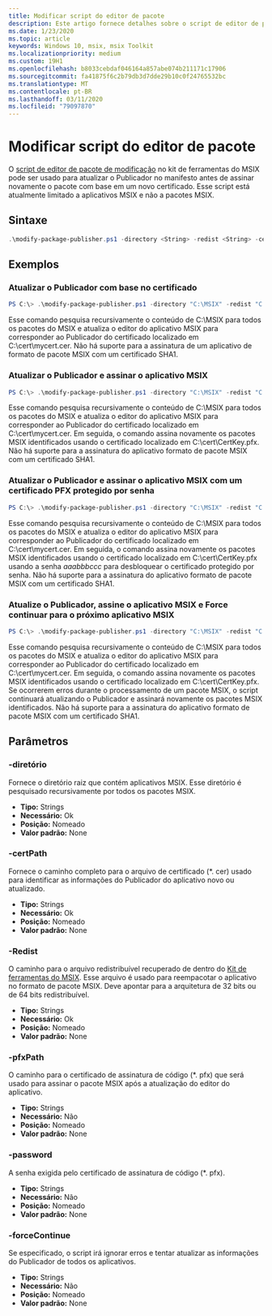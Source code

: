 ```yaml
---
title: Modificar script do editor de pacote
description: Este artigo fornece detalhes sobre o script de editor de pacote de modificação no TOOLIT MSIX.
ms.date: 1/23/2020
ms.topic: article
keywords: Windows 10, msix, msix Toolkit
ms.localizationpriority: medium
ms.custom: 19H1
ms.openlocfilehash: b8033cebdaf046164a857abe074b211171c17906
ms.sourcegitcommit: fa41875f6c2b79db3d7dde29b10c0f24765532bc
ms.translationtype: MT
ms.contentlocale: pt-BR
ms.lasthandoff: 03/11/2020
ms.locfileid: "79097870"
---
```

# <a name="modify-package-publisher-script"></a>Modificar script do editor de pacote

O [script de editor de pacote de modificação](https://github.com/microsoft/MSIX-Toolkit/tree/master/Scripts/ModifyPackagePublisher) no kit de ferramentas do MSIX pode ser usado para atualizar o Publicador no manifesto antes de assinar novamente o pacote com base em um novo certificado. Esse script está atualmente limitado a aplicativos MSIX e não a pacotes MSIX.

## <a name="syntax"></a>Sintaxe

```powershell
.\modify-package-publisher.ps1 -directory <String> -redist <String> -certPath <String> [[-pfxPath] <String>] [[-Password] <String>] [[-forceContinue]<Switch>]
```

## <a name="examples"></a>Exemplos

### <a name="update-the-publisher-based-on-the-certificate"></a>Atualizar o Publicador com base no certificado

```powershell
PS C:\> .\modify-package-publisher.ps1 -directory "C:\MSIX" -redist "C:\MSIX-Toolkit\Redist" -certPath "C:\cert\mycert.cer"
```

Esse comando pesquisa recursivamente o conteúdo de C:\MSIX para todos os pacotes do MSIX e atualiza o editor do aplicativo MSIX para corresponder ao Publicador do certificado localizado em C:\cert\mycert.cer. Não há suporte para a assinatura de um aplicativo de formato de pacote MSIX com um certificado SHA1.

### <a name="update-the-publisher-and-sign-the-msix-app"></a>Atualizar o Publicador e assinar o aplicativo MSIX

```powershell
PS C:\> .\modify-package-publisher.ps1 -directory "C:\MSIX" -redist "C:\MSIX-Toolkit\Redist" -certPath "C:\cert\mycert.cer" -pfxPath "C:\cert\CertKey.pfx"
```

Esse comando pesquisa recursivamente o conteúdo de C:\MSIX para todos os pacotes do MSIX e atualiza o editor do aplicativo MSIX para corresponder ao Publicador do certificado localizado em C:\cert\mycert.cer. Em seguida, o comando assina novamente os pacotes MSIX identificados usando o certificado localizado em C:\cert\CertKey.pfx. Não há suporte para a assinatura do aplicativo formato de pacote MSIX com um certificado SHA1.

### <a name="update-the-publisher-and-sign-the-msix-app-with-a-password-protected-pfx-certificate"></a>Atualizar o Publicador e assinar o aplicativo MSIX com um certificado PFX protegido por senha

```powershell
PS C:\> .\modify-package-publisher.ps1 -directory "C:\MSIX" -redist "C:\MSIX-Toolkit\Redist" -certPath "C:\cert\mycert.cer" -pfxPath "C:\cert\CertKey.pfx" -password "aaabbbccc"
```

Esse comando pesquisa recursivamente o conteúdo de C:\MSIX para todos os pacotes do MSIX e atualiza o editor do aplicativo MSIX para corresponder ao Publicador do certificado localizado em C:\cert\mycert.cer. Em seguida, o comando assina novamente os pacotes MSIX identificados usando o certificado localizado em C:\cert\CertKey.pfx usando a senha *aaabbbccc* para desbloquear o certificado protegido por senha. Não há suporte para a assinatura do aplicativo formato de pacote MSIX com um certificado SHA1.

### <a name="update-the-publisher-sign-the-msix-app-and-force-continue-to-next-msix-app"></a>Atualize o Publicador, assine o aplicativo MSIX e Force continuar para o próximo aplicativo MSIX

```powershell
PS C:\> .\modify-package-publisher.ps1 -directory "C:\MSIX" -redist "C:\MSIX-Toolkit\Redist" -certPath "C:\cert\mycert.cer" -pfxPath "C:\cert\CertKey.pfx" -forceContinue -pfxPath "C:\cert\CertKey.pfx"
```

Esse comando pesquisa recursivamente o conteúdo de C:\MSIX para todos os pacotes do MSIX e atualiza o editor do aplicativo MSIX para corresponder ao Publicador do certificado localizado em C:\cert\mycert.cer. Em seguida, o comando assina novamente os pacotes MSIX identificados usando o certificado localizado em C:\cert\CertKey.pfx. Se ocorrerem erros durante o processamento de um pacote MSIX, o script continuará atualizando o Publicador e assinará novamente os pacotes MSIX identificados. Não há suporte para a assinatura do aplicativo formato de pacote MSIX com um certificado SHA1.

## <a name="parameters"></a>Parâmetros

### <a name="-directory"></a>-diretório

Fornece o diretório raiz que contém aplicativos MSIX. Esse diretório é pesquisado recursivamente por todos os pacotes MSIX.

* **Tipo:** Strings
* **Necessário:** Ok
* **Posição:** Nomeado
* **Valor padrão:** None

### <a name="-certpath"></a>-certPath

Fornece o caminho completo para o arquivo de certificado (*. cer) usado para identificar as informações do Publicador do aplicativo novo ou atualizado.

* **Tipo:** Strings
* **Necessário:** Ok
* **Posição:** Nomeado
* **Valor padrão:** None

### <a name="-redist"></a>-Redist

O caminho para o arquivo redistribuível recuperado de dentro do [Kit de ferramentas do MSIX](https://aka.ms/msixtoolkit). Esse arquivo é usado para reempacotar o aplicativo no formato de pacote MSIX. Deve apontar para a arquitetura de 32 bits ou de 64 bits redistribuível.

* **Tipo:** Strings
* **Necessário:** Ok
* **Posição:** Nomeado
* **Valor padrão:** None

### <a name="-pfxpath"></a>-pfxPath

O caminho para o certificado de assinatura de código (*. pfx) que será usado para assinar o pacote MSIX após a atualização do editor do aplicativo.

* **Tipo:** Strings
* **Necessário:** Não
* **Posição:** Nomeado
* **Valor padrão:** None

### <a name="-password"></a>-password

A senha exigida pelo certificado de assinatura de código (*. pfx).

* **Tipo:** Strings
* **Necessário:** Não
* **Posição:** Nomeado
* **Valor padrão:** None

### <a name="-forcecontinue"></a>-forceContinue

Se especificado, o script irá ignorar erros e tentar atualizar as informações do Publicador de todos os aplicativos.

* **Tipo:** Strings
* **Necessário:** Não
* **Posição:** Nomeado
* **Valor padrão:** None
